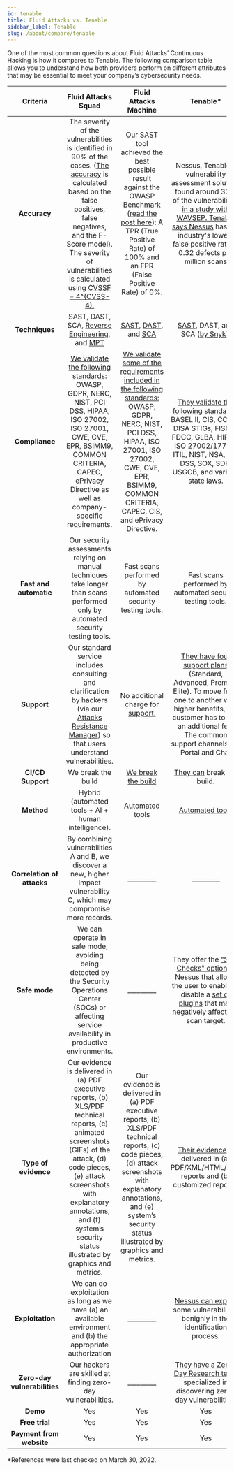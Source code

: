 ```yaml
---
id: tenable
title: Fluid Attacks vs. Tenable
sidebar_label: Tenable
slug: /about/compare/tenable
---
```


One of the most common questions about
Fluid Attacks’ Continuous Hacking is
how it compares to Tenable.
The following comparison table allows
you to understand how both providers perform
on different attributes that may be essential
to meet your company’s cybersecurity needs.

|         **Criteria**         |                                                                                                                                    **Fluid Attacks  Squad**                                                                                                                                   |                                                                                                   **Fluid Attacks Machine**                                                                                                   |                                                                                                          **Tenable***                                                                                                         |
|:----------------------------:|:---------------------------------------------------------------------------------------------------------------------------------------------------------------------------------------------------------------------------------------------------------------------------------------------:|:-----------------------------------------------------------------------------------------------------------------------------------------------------------------------------------------------------------------------------:|:----------------------------------------------------------------------------------------------------------------------------------------------------------------------------------------------------------------------------:|
| **Accuracy**                | The severity of the vulnerabilities is   identified in 90% of the cases. ([The   accuracy](/about/sla/accuracy/) is calculated based on the false   positives, false negatives, and the F-Score   model). The severity of vulnerabilities is   calculated using [CVSSF = 4^(CVSS-4).](/about/faq/#adjustment-by-severity)                                    | Our SAST tool achieved the best possible   result against the OWASP Benchmark   ([read the post here](https://fluidattacks.com/blog/owasp-benchmark-fluid-attacks/)): A TPR (True Positive   Rate) of 100% and an FPR (False Positive   Rate) of 0%.                                          | Nessus, Tenable's vulnerability assessment solution, found around 33% of the  vulnerabilities [in a study with WAVSEP.  Tenable says Nessus](https://www.researchgate.net/publication/319054161_Benchmarking_vulnerability_scanners_An_experiment_on_SCADA_devices_and_scientific_instruments) has the industry's  lowest false positive rate at 0.32 defects  per million scans |
| **Techniques**               | SAST, DAST, SCA, [Reverse Engineering](https://fluidattacks.com/categories/re/), and [MPT](https://fluidattacks.com/solutions/penetration-testing/)                                                                                                                                                                                                                                                 | [SAST](https://fluidattacks.com/categories/sast/), [DAST](https://fluidattacks.com/categories/dast/), and [SCA](https://fluidattacks.com/categories/sca/)                                                                                                                                                                                                               | [SAST](https://www.tenable.com/trust-and-assurance), DAST, and SCA ([by Snyk](https://www.tenable.com/blog/tenable-bolsters-container-security-to-capture-open-source-vulnerabilities)).                                                                                                                                                                                               |
| **Compliance**               | [We validate the following standards:](/criteria/compliance/)   OWASP, GDPR, NERC, NIST, PCI DSS,   HIPAA, ISO 27002, ISO 27001, CWE, CVE,   EPR, BSIMM9, COMMON CRITERIA,   CAPEC, ePrivacy Directive as well as   company-specific requirements.                                                                     | [We validate some of the requirements   included in the following standards:](/criteria/compliance/)   OWASP, GDPR, NERC, NIST, PCI DSS,   HIPAA, ISO 27001, ISO 27002, CWE, CVE,   EPR, BSIMM9, COMMON CRITERIA,   CAPEC, CIS, and ePrivacy Directive. | [They validate the following standards:](https://docs.tenable.com/nessus/compliancechecksreference/Content/ComplianceStandards.htm)   BASEL II, CIS, COBIT, DISA STIGs,   FISMA, FDCC, GLBA, HIPAA, ISO   27002/17799, ITIL, NIST, NSA, PCI   DSS, SOX, SDP, USGCB, and various   state laws.                             |
| **Fast and automatic**       | Our security assessments relying on manual techniques take longer than scans performed only by automated security testing tools.                                                                                                                                                                                 | Fast scans performed by automated security testing tools.                                                                                                                                                                   | Fast scans performed by automated security testing tools.                                                                                       |
| **Support**                  | Our standard service includes consulting   and clarification by hackers (via our   [Attacks Resistance Manager](/machine/web/arm)) so that users   understand vulnerabilities.                                                                                                                                        | No additional charge for [support.](https://docs.fluidattacks.com/machine/web/support/live-chat)                                                                                                                                                                                             | [They have four support plans](https://www.tenable.com/support/plans) (Standard,   Advanced, Premier, Elite). To move from   one to another with higher benefits, the   customer has to pay an additional fee.   The common support channels are Portal   and Chat    |
| **CI/CD Support**          | We break the build                                                                                                                                                                                                                                                                            | [We break the build](https://fluidattacks.com/solutions/devsecops/)                                                                                                                                                                                                            | [They can](https://docs.tenable.com/tenablecs/Content/Quickstart/CI-CD/AzureDevOps.htm) break the build.                                                                                                                                                                                                 |
| **Method**                   | Hybrid (automated tools + AI + human   intelligence).                                                                                                                                                                                                                                         | Automated tools                                                                                                                                                                                                               | [Automated tools](https://www.tenable.com/solutions/application-security)                                                                                                                                                                                                              |
| **Correlation of attacks**   | By combining vulnerabilities A and B, we   discover a new, higher impact   vulnerability C, which may compromise   more records.                                                                                                                                                              | _________                                                                                                                                                                                                                     | _________                                                                                                                                                                                                                    |
| **Safe mode**                | We can operate in safe mode, avoiding   being detected by the Security   Operations Center (SOCs) or affecting   service availability in productive   environments.                                                                                                                           | _________                                                                                                                                                                                                                     | They offer the ["Safe Checks" option](https://www.tenable.com/blog/understanding-the-nessus-safe-checks-option) in   Nessus that allows the user to enable   or disable a [set of plugins](https://community.tenable.com/s/article/Which-Plugins-are-enabled-when-Safe-Checks-are-disabled) that may   negatively affect the scan target.                                                                   |
| **Type of evidence**         | Our evidence is delivered in (a) PDF   executive reports, (b) XLS/PDF technical   reports, (c) animated screenshots (GIFs)   of the attack, (d) code pieces, (e) attack   screenshots with explanatory annotations,   and (f) system’s security status illustrated   by graphics and metrics. | Our evidence is delivered in (a) PDF executive reports, (b) XLS/PDF technical reports, (c) code pieces, (d) attack screenshots with explanatory annotations, and (e) system’s security status illustrated by graphics and metrics.                                                                                                                                                                                                                              | [Their evidence](https://docs.tenable.com/nessus/Content/ScanReportFormats.htm) is delivered in (a)   PDF/XML/HTML/CSV reports and  (b) customized reports.                                                                                                                                   |
| **Exploitation**             | We can do exploitation as long as we   have (a) an available environment and   (b) the appropriate authorization                                                                                                                                                                              | _________                                                                                                                                                                                                                     | [Nessus can exploit](https://www.tenable.com/blog/understanding-exploitability) some vulnerabilities   benignly in the identification process.                                                                                                                                            |
| **Zero-day vulnerabilities** | Our hackers are skilled at finding   zero-day vulnerabilities.                                                                                                                                                                                                                                | _________                                                                                                                                                                                                                     | [They have a Zero-Day Research team](https://www.tenable.com/security/research) specialized in discovering   zero-day vulnerabilities.                                                                                                                      |
|           **Demo**           | Yes                                                                                                                                                                                                                                                                                                                  | Yes                                                                                                                                                                                                                                                                            | Yes                                                                                                                                                                                                                                                  |
|        **Free trial**        | Yes                                                                                                                                                                                                                                                                                                                  | Yes                                                                                                                                                                                                                                                                            | Yes                                                                                                                                                                                                                                                  |
|   **Payment from website**   | Yes                                                                                                                                                                                                                                                                                                                 | Yes                                                                                                                                                                                                                                                                            | Yes                                                                                                                                                                                                                                                  |

*References were last checked on March 30, 2022.
